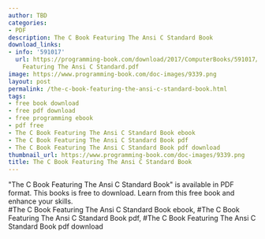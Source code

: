 ```yaml
---
author: TBD
categories:
- PDF
description: The C Book Featuring The Ansi C Standard Book
download_links:
- info: '591017'
  url: https://programming-book.com/download/2017/ComputerBooks/591017/The C Book
    Featuring The Ansi C Standard.pdf
image: https://www.programming-book.com/doc-images/9339.png
layout: post
permalink: /the-c-book-featuring-the-ansi-c-standard-book.html
tags:
- free book download
- free pdf download
- free programming ebook
- pdf free
- The C Book Featuring The Ansi C Standard Book ebook
- The C Book Featuring The Ansi C Standard Book pdf
- The C Book Featuring The Ansi C Standard Book pdf download
thumbnail_url: https://www.programming-book.com/doc-images/9339.png
title: The C Book Featuring The Ansi C Standard Book
---
```


 
<div class="item-desc text-justify">
  "The C Book Featuring The Ansi C Standard Book" is available in PDF format. This books is free to download. Learn from this free book and enhance your skills.
  <br>
  #The C Book Featuring The Ansi C Standard Book ebook, #The C Book Featuring The Ansi C Standard Book pdf, #The C Book Featuring The Ansi C Standard Book pdf download
</div>